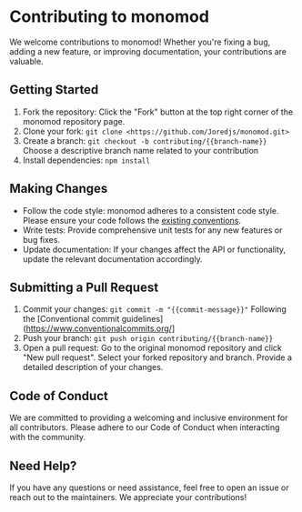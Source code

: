 # Contributing to monomod

We welcome contributions to monomod! Whether you're fixing a bug, adding a new feature, or improving documentation, your contributions are valuable.

## Getting Started

1. Fork the repository: Click the "Fork" button at the top right corner of the monomod repository page.
2. Clone your fork: ```git clone <https://github.com/Joredjs/monomod.git>```
3. Create a branch: ```git checkout -b contributing/{{branch-name}}``` Choose a descriptive branch name related to your contribution
4. Install dependencies: ```npm install```

## Making Changes

- Follow the code style: monomod adheres to a consistent code style. Please ensure your code follows the [existing conventions](./codeStyle.md).
- Write tests: Provide comprehensive unit tests for any new features or bug fixes.
- Update documentation: If your changes affect the API or functionality, update the relevant documentation accordingly.

## Submitting a Pull Request

1. Commit your changes: ```git commit -m "{{commit-message}}"``` Following the [Conventional commit guidelines](https://www.conventionalcommits.org/]
2. Push your branch: ```git push origin contributing/{{branch-name}}```
3. Open a pull request: Go to the original monomod repository and click "New pull request". Select your forked repository and branch. Provide a detailed description of your changes.

## Code of Conduct

We are committed to providing a welcoming and inclusive environment for all contributors. Please adhere to our Code of Conduct when interacting with the community.

## Need Help?

If you have any questions or need assistance, feel free to open an issue or reach out to the maintainers. We appreciate your contributions!
